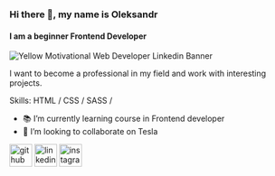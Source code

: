 ### Hi there 👋, my name is Oleksandr
#### I am a beginner Frontend Developer
![Yellow Motivational Web Developer Linkedin Banner](https://user-images.githubusercontent.com/67265548/172678089-6fb8471b-8f7d-4649-b6f2-3d508242ce10.png)

I want to become a professional in my field and work with interesting projects.

Skills: HTML / CSS / SASS /

- 📚 I’m currently learning course in Frontend developer 
- 💼 I’m looking to collaborate on Tesla 


[<img src='https://cdn.jsdelivr.net/npm/simple-icons@3.0.1/icons/github.svg' alt='github' height='40'>](https://github.com/Joneroom)  [<img src='https://cdn.jsdelivr.net/npm/simple-icons@3.0.1/icons/linkedin.svg' alt='linkedin' height='40'>](https://www.linkedin.com/in/oleksandr-manuilenko/)  [<img src='https://cdn.jsdelivr.net/npm/simple-icons@3.0.1/icons/instagram.svg' alt='instagram' height='40'>](https://www.instagram.com/joneroom/)  

